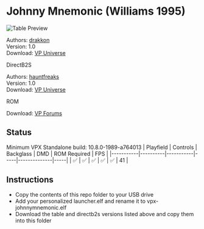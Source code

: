 # Johnny Mnemonic (Williams 1995)

![Table Preview](https://vpuniverse.com/screenshots/monthly_2022_10/jm.png.8735145ec27e229c1c6e33cc96f6ee21.png)

Authors: [drakkon](https://vpuniverse.com/profile/51568-drakkon/)  
Version: 1.0  
Download: [VP Universe](https://vpuniverse.com/files/file/11964-johnny-mnemonic-williams-1995-drakkon-mod-10/)

DirectB2S

Authors: [hauntfreaks](https://vpuniverse.com/profile/5216-hauntfreaks/)  
Version: 1.0  
Download: [VP Universe](https://vpuniverse.com/files/file/13622-johnny-mnemonic-williams-1995-b2s-with-full-dmd/)

ROM

Download: [VP Forums](https://www.vpforums.org/index.php?app=downloads&showfile=1270)

## Status 

Minimum VPX Standalone build: 10.8.0-1989-a764013
| Playfield | Controls | Backglass | DMD | ROM Required | FPS | 
|-----------|----------|-----------|-----|--------------|-----|
| :white_check_mark: | :white_check_mark: | :white_check_mark: | :white_check_mark: | :white_check_mark: | 41 |

## Instructions

- Copy the contents of this repo folder to your USB drive
- Add your personalized launcher.elf and rename it to vpx-johnnymnemonic.elf
- Download the table and directb2s versions listed above and copy them into this folder
